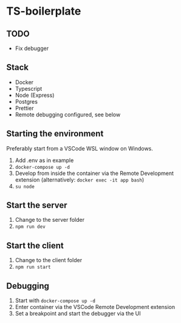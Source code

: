 # TS-boilerplate

## TODO

- Fix debugger

## Stack

- Docker
- Typescript
- Node (Express)
- Postgres
- Prettier
- Remote debugging configured, see below

## Starting the environment

Preferably start from a VSCode WSL window on Windows.

1. Add .env as in example
2. `docker-compose up -d`
3. Develop from inside the container via the Remote Development extension (alternatively: `docker exec -it app bash`)
4. `su node`

## Start the server

1. Change to the server folder
2. `npm run dev`

## Start the client

1. Change to the client folder
2. `npm run start`

## Debugging

1. Start with `docker-compose up -d`
2. Enter container via the VSCode Remote Development extension
3. Set a breakpoint and start the debugger via the UI
